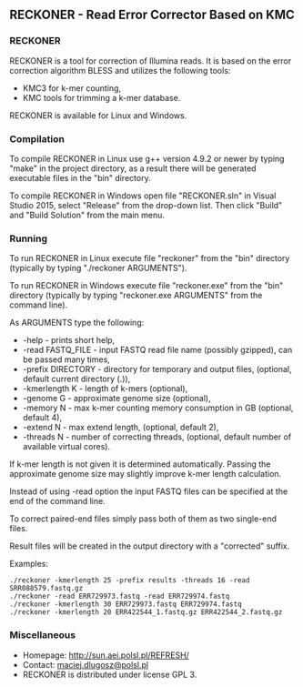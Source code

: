 ## RECKONER - Read Error Corrector Based on KMC
### RECKONER
RECKONER is a tool for correction of Illumina reads. It is based
on the error correction algorithm BLESS and utilizes the following tools:
+ KMC3 for k-mer counting,
+ KMC tools for trimming a k-mer database.

RECKONER is available for Linux and Windows.

### Compilation
To compile RECKONER in Linux use g++ version 4.9.2 or newer
by typing "make" in the project directory, as a result
there will be generated executable files in the "bin" directory.

To compile RECKONER in Windows open file "RECKONER.sln"
in Visual Studio 2015, select "Release" from the drop-down list.
Then click "Build" and "Build Solution" from the main menu.

### Running
To run RECKONER in Linux execute file "reckoner" from the "bin" directory 
(typically by typing "./reckoner ARGUMENTS").

To run RECKONER in Windows execute file "reckoner.exe" from the "bin" directory
(typically by typing "reckoner.exe ARGUMENTS" from the command line).

As ARGUMENTS type the following:
+ -help - prints short help,
+ -read FASTQ_FILE - input FASTQ read file name (possibly gzipped), can be passed many times,
+ -prefix DIRECTORY - directory for temporary and output files, (optional, default current directory (.)),
+ -kmerlength K - length of k-mers (optional),
+ -genome G - approximate genome size (optional),
+ -memory N - max k-mer counting memory consumption in GB (optional, default 4),
+ -extend N - max extend length, (optional, default 2),
+ -threads N - number of correcting threads, (optional, default number of available virtual cores).

If k-mer length is not given it is determined automatically.
Passing the approximate genome size may slightly improve
k-mer length calculation.

Instead of using -read option the input FASTQ files
can be specified at the end of the command line.

To correct paired-end files simply pass both of them
as two single-end files.

Result files will be created in the output directory with a "corrected" suffix.

Examples:
```
./reckoner -kmerlength 25 -prefix results -threads 16 -read SRR088579.fastq.gz
./reckoner -read ERR729973.fastq -read ERR729974.fastq
./reckoner -kmerlength 30 ERR729973.fastq ERR729974.fastq
./reckoner -kmerlength 20 ERR422544_1.fastq.gz ERR422544_2.fastq.gz
```

### Miscellaneous
+ Homepage: http://sun.aei.polsl.pl/REFRESH/
+ Contact: maciej.dlugosz@polsl.pl
+ RECKONER is distributed under license GPL 3.
